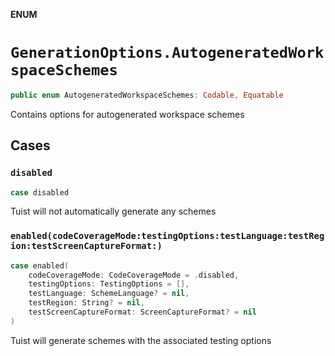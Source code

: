 **ENUM**

# `GenerationOptions.AutogeneratedWorkspaceSchemes`

```swift
public enum AutogeneratedWorkspaceSchemes: Codable, Equatable
```

Contains options for autogenerated workspace schemes

## Cases
### `disabled`

```swift
case disabled
```

Tuist will not automatically generate any schemes

### `enabled(codeCoverageMode:testingOptions:testLanguage:testRegion:testScreenCaptureFormat:)`

```swift
case enabled(
    codeCoverageMode: CodeCoverageMode = .disabled,
    testingOptions: TestingOptions = [],
    testLanguage: SchemeLanguage? = nil,
    testRegion: String? = nil,
    testScreenCaptureFormat: ScreenCaptureFormat? = nil
)
```

Tuist will generate schemes with the associated testing options
